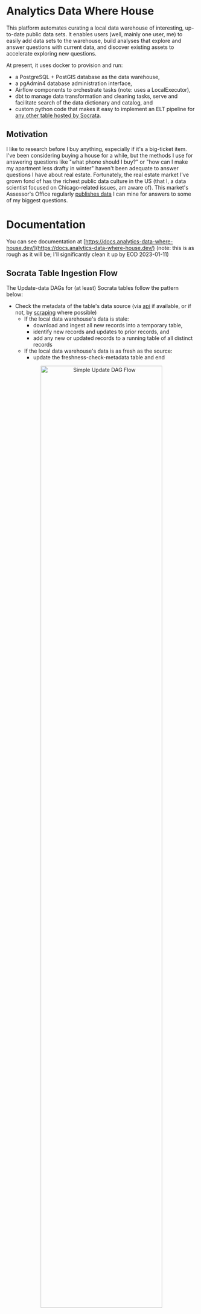 # Analytics Data Where House

This platform automates curating a local data warehouse of interesting, up-to-date public data sets. It enables users (well, mainly one user, me) to easily add data sets to the warehouse, build analyses that explore and answer questions with current data, and discover existing assets to accelerate exploring new questions.

At present, it uses docker to provision and run:
* a PostgreSQL + PostGIS database as the data warehouse,
* a pgAdmin4 database administration interface,
* Airflow components to orchestrate tasks (note: uses a LocalExecutor),
* dbt to manage data transformation and cleaning tasks, serve and facilitate search of the data dictionary and catalog, and
* custom python code that makes it easy to implement an ELT pipeline for [any other table hosted by Socrata](http://www.opendatanetwork.com/).

## Motivation
I like to research before I buy anything, especially if it's a big-ticket item. I've been considering buying a house for a while, but the methods I use for answering questions like "what phone should I buy?" or "how can I make my apartment less drafty in winter" haven't been adequate to answer questions I have about real estate. Fortunately, the real estate market I've grown fond of has the richest public data culture in the US (that I, a data scientist focused on Chicago-related issues, am aware of). This market's Assessor's Office regularly [publishes data](https://datacatalog.cookcountyil.gov/browse?tags=cook%20county%20assessor) I can mine for answers to some of my biggest questions.

# Documentation

You can see documentation at [https://docs.analytics-data-where-house.dev/](https://docs.analytics-data-where-house.dev/) (note: this is as rough as it will be; I'll significantly clean it up by EOD 2023-01-11)

## Socrata Table Ingestion Flow

The Update-data DAGs for (at least) Socrata tables follow the pattern below:
* Check the metadata of the table's data source (via [api](https://socratametadataapi.docs.apiary.io/) if available, or if not, by [scraping](https://www2.census.gov/) where possible)
  * If the local data warehouse's data is stale:
    * download and ingest all new records into a temporary table,
    * identify new records and updates to prior records, and
    * add any new or updated records to a running table of all distinct records
  * If the local data warehouse's data is as fresh as the source:
    * update the freshness-check-metadata table and end

<p align="center" width="100%">
 <img src="imgs/Socrata_ELT_DAG/High_level_update_socrata_table_view_w_task_statuses.PNG" width="80%" alt="Simple Update DAG Flow"/>
</p>

Before downloading potentially gigabytes of data, we check the data source's metadata to determine if the source data has been updated since the most recent successful update of that data in the local data warehouse. Whether there is new data or not, we'll log the results of that check in the data_warehouse's `metadata.table_metadata` table. 

<p align="center" width="100%">
 <img src="imgs/Socrata_ELT_DAG/Check_table_metadata_tg.PNG" width="80%" alt="check_table_metadata TaskGroup"/>
</p>

<p align="center" width="100%">
 <img src="imgs/metadata_table_query_view.PNG" width="80%" alt="Freshness check metadata Table in pgAdmin4"/>
</p>

If the data source's data is fresher than the data in the local data warehouse, the system downloads the entire table from the data source (to a file in the Airflow-scheduler container) and then runs the `load_data_tg` TaskGroup, which:
1. Loads it into a "temp" table (via the appropriate data-loader TaskGroup).

<p align="center" width="100%">
 <img src="imgs/Socrata_ELT_DAG/Condensed_file_ext_loader_tgs.PNG" width="80%" alt="load_data_tg TaskGroup loaders minimized"/>
</p>

2. Creates a persisting table for this data set in the `data_raw` schema if the data set is a new addition to the warehouse.
3. Checks if the initial dbt staging deduplication model exists, and if not, the `make_dbt_staging_model` task automatically generates a data-set-specific dbt staging model file.

<p align="center" width="100%">
 <img src="imgs/Socrata_ELT_DAG/schema_and_file_generation_phase_of_load_data_tg.PNG" width="80%" alt="load_data_tg TaskGroup data_raw table-maker and dbt model generator"/>
</p>

4. Compares all records from the latest data set (in the "temp" table) against all records previously added to the persisting `data_raw` table. Records that are entirely new or are updates of prior records (i.e., at least one source column has a changed value) are appended to the persisting `data_raw` table.
  * Note: updated records do not replace the prior records here. All distinct versions are kept so that it's possible to examine changes to a record over time.
5. The `metadata.table_metadata` table is updated to indicate the table in the local data warehouse was successfully updated on this freshness check.

<p align="center" width="100%">
 <img src="imgs/Socrata_ELT_DAG/Finishing_load_data_tg_metadata_update.PNG" width="80%" alt="load_data_tg TaskGroup data_raw table-maker and dbt model generator"/>
</p>

Those tasks make up the `load_data_tg` Task Group.

<p align="center" width="100%">
 <img src="imgs/Socrata_ELT_DAG/High_level_load_data_tg.PNG" width="95%" alt="load_data_tg TaskGroup High Level"/>
</p>

If the local data warehouse has up-to-date data for a given data source, we will just record that finding in the metadata table and end the run.

<p align="center" width="100%">
 <img src="imgs/Socrata_ELT_DAG/Local_data_is_fresh_condition.PNG" width="80%" alt="Local data is fresh so we will note that and end"/>
</p>

### Data Loader task_groups

Tables with geospatial features/columns will be downloaded in the .geojson format (which has a much more flexible structure than .csv files), while tables without geospatial features (ie flat tabular data) will be downloaded as .csv files. Different code is needed to correctly and efficiently read and ingest these different formats. So far, this platform has implemented data-loader TaskGroups to handle .geojson and .csv file formats, but this pattern is easy to extend if other data sources only offer other file formats.

<p align="center" width="100%">
 <img src="imgs/Socrata_ELT_DAG/Full_view_data_loaders_in_load_data_tg.PNG" width="80%" alt="data-loading TaskGroups in load_data_tg TaskGroup"/>
</p>

Many public data tables are exported from production systems, where records represent something that can change over time. For example, in this [building permit table](https://data.cityofchicago.org/Buildings/Building-Permits/ydr8-5enu), each record represents an application for a building permit. Rather than adding a new record any time the application process moves forward (e.g., when a fee was paid, a contact was added, or the permit gets issued), the original record gets updated. After this data is updated, the prior state of the table is gone (or at least no longer publicly available). This is ideal for intended users of the production system (i.e., people involved in the process who have to look up the current status of a permit request). But for someone seeking to understand the process, keeping all distinct versions or states of a record makes it possible to see how a record evolved. So I've developed this workflow to keep the original record and all distinct updates for (non "temp_") tables in the `data_raw` schema.

This query shows the count of new or updated records grouped by the data-publication DateTime when the record was new to the local data warehouse.

<p align="center" width="100%">
 <img src="imgs/Count_of_records_after_update.PNG" width="80%" alt="Counts of distinct records in data_raw table by when the source published that data set version"/>
</p>

## Usage

After the [system is set up](#system-setup), you can easily add a Socrata data set to the warehouse by

1. Define the `SocrataTable` in `/airflow/dags/sources/tables.py`:

Look up the table's [documentation page](https://datacatalog.cookcountyil.gov/Property-Taxation/Assessor-Parcel-Sales/wvhk-k5uv) on the web and get the `table_id` from the URL (it will be nine characters long, all lowercase and with a hyphen in the middle). Use that `table_id` value, along with a sensible name for the table and [cron expressions](https://crontab.cronhub.io/) that indicates how frequently the system should check for data updates) to define a SocrataTable instance for the table.

```python
COOK_COUNTY_PARCEL_SALES = SocrataTable(
    table_id="wvhk-k5uv",
    table_name="cook_county_parcel_sales",
    schedule="0 6 4 * *",
    clean_schedule="30 6 4 * *",
)
```
Note: It's a convention in python to capitalize the names of constants, and as the `table_id` and `table_name` for a data set should be constant, I use the capitalized `table_name` as the name of the data set's `SocrataTable` instance variable.


2. Create a DAG in a file in `/airflow/dags/` based on the `update_data_raw_cook_county_parcel_sales` DAG below:

After copying the code into a new file, you only have to make changes to the 4 lines numbered below:
1: Replace `COOK_COUNTY_PARCEL_SALES` with the name of the `SocrataTable` instance variable from `tables.py`,
2: change the tags to reflect this data set,
3: change the name of this DAG's function name to reflect this data set, and
4: call that DAG function.

```python
# This is the full file /airflow/dags/cook_county/update_raw_cook_county_parcel_sales.py
import datetime as dt
import logging

from airflow.decorators import dag

from tasks.socrata_tasks import update_socrata_table
from sources.tables import COOK_COUNTY_PARCEL_SALES as SOCRATA_TABLE   ### 1.

task_logger = logging.getLogger("airflow.task")


@dag(
    schedule=SOCRATA_TABLE.schedule,
    start_date=dt.datetime(2022, 11, 1),
    catchup=False,
    tags=["cook_county", "parcels", "fact_table", "data_raw"],        ### 2.
)
def update_data_raw_cook_county_parcel_sales():                       ### 3.
    update_1 = update_socrata_table(
        socrata_table=SOCRATA_TABLE,
        conn_id="dwh_db_conn",
        task_logger=task_logger,
    )
    update_1
update_data_raw_cook_county_parcel_sales()                            ### 4.
```

Congratulations! You just defined a new data pipeline! After you unpause and run this DAG in the Airflow Web UI, the system will automatically build that data pipeline, add that data set to the warehouse, and update that data set on the schedule indicated in the `SocrataTable` instance.

## System Setup

Preprequisites:
To use this system, Docker is the only absolutely necessary prerequisite.

Having `GNU make` and/or core python on your host system will enable you to use included `makefile` recipes and scripts to streamline setup and common operations, but you could get by without them (although you'll have to figure more out).

### Setting up credentials
After cloning this repo and `cd`ing into your local, run this `make` command and respond to prompts the the requested values,

```bash
make make_credentials
```

#### Generating a Frenet Key to use as env var AIRFLOW__CORE__FERNET_KEY
To get a proper frenet key for the `AIRFLOW__CORE__FERNET_KEY` environment variable, the best way I know of involves the `cryptography` module, which isn't a built-in python module, but it is pretty common and it's easy enough to `pip install` or `conda install` into a `venv` or `conda env` if it hasn't already been installed as a dependency for something else.

```python
from cryptography.fernet import Fernet

fernet_key = Fernet.generate_key()
print(fernet_key.decode()) # your fernet_key
```
then copy that value and paste it into the appropriate field in the `.env` file in the same directory as this README.md file.


### Initializing the system

On the first startup of the system (and after setting your credentials), run the commands below to
1. build the platform's docker images, and initialize the airflow metadata database,
2. start up the system in detached mode (so that you don't have to open another terminal), and
3. create the `metadata` and `data_raw` schemas and the `metadata.table_metadata` table in your data warehouse database.

```bash
user@host:.../your_local_repo$ make initialize_system
user@host:.../your_local_repo$ make quiet_startup
user@host:.../your_local_repo$ make create_warehouse_infra
```

These commands only need to be run on first startup (although you will need to run `make build_images` to rebuild images if you make any changes to any of the `Dockerfile`s or add/remove packages from a `requirements.txt` file).

### Starting up the system

Run this command to startup the platform

```bash
user@host:.../your_local_repo$ make startup
```

After systems have started up, you can access:
* The pgAdmin4 database administration UI at [http://localhost:5678](http://localhost:5678)
  * Log in using the `PGADMIN_DEFAULT_EMAIL` and `PGADMIN_DEFAULT_PASSWORD` credentials from your `.env` file. 
* The Airflow UI at [http://localhost:8080](http://localhost:8080)
  * Log in using the `_AIRFLOW_WWW_USER_USERNAME` and `_AIRFLOW_WWW_USER_PASSWORD` credentials from your `.env` file.

### Setting up database connections in pgAdmin4

The pgAdmin4 UI makes it very easy to explore your data, inspect database internals, and make manual changes while developing features, but before you can make use of this excellent interface, you have to set a connection to a database. This platform uses two separate databases: one as a backend for Airflow, and the other as the data warehouse database.

To create a new connection, start by clicking the "Add New Server" button (you might have to click the "Servers" line in the lefthand tray first). On the **Connection** page, enter the appropriate credential values from your `.env` file,

<p align="center" width="100%">
  <img src="imgs/Setting_up_pgAdmin4_connection_to_airflow_metadata_pg2.PNG" width="90%" alt="Airflow metadata db connection"/>
</p>


and on the **General** tab, enter a display name for that connection (**airflow_metadata_db** shown)

<p align="center" width="100%">
  <img src="imgs/Setting_up_pgAdmin4_connection_to_airflow_metadata_pg1.PNG" width="60%" alt="Airflow metadata db general"/>
</p>

Repeat the process to connect to the data warehouse database, using the appropriate (and different from above) credential values from your `.env` file,

<p align="center" width="100%">
  <img src="imgs/Setting_up_pgAdmin4_connection_to_data_warehouse_db_pg1.PNG" width="45%" alt="Data Warehouse General"/>
 <img src="imgs/Setting_up_pgAdmin4_connection_to_data_warehouse_db_pg2.PNG" width="45%" alt="Data Warehouse Connection"/>
</p>

### Developing DAGs

DAGs put or developed in the `/<repo>/airflow/dags/` directory will quickly be available through the web UI and can be manually triggered or run there.

At present, a local mount is created at `/<repo>/data_raw` (host-side) to `/opt/airflow/data_raw` (container-side), so changes you make to a DAG from your host machine will be (nearly immediately) available you can develop.

### Serving dbt Data Documentation and Discovery UI 

To generate and serve documentation for the data transformations executed by dbt, run the command below, and after the doc server has started up, go to [http://localhost:18080](http://localhost:18080) to explore the documentation UI.

The documentation will be mainly based on the sources, column names, and descriptions recorded in the `.yml` file in the `.../dbt/models/...` directories with table-or-view-producing dbt scripts.

```bash
user@host:.../your_local_repo$ make serve_dbt_docs

```
<p align="center" width="100%">
  <img src="imgs/dbt_doc_sample_page_w_lineage_graph.PNG" width="90%" alt="dbt documentation page with table lineage graph"/>
</p>

### Specifying, installing, and updating dbt packages
 
Create a file named `packages.yml` in your dbt project directory and specify any packages you want to use in your project in the format shown below (or as shown in the [documentation](https://docs.getdbt.com/docs/build/packages))

```yml
packages:
  - package: dbt-labs/dbt_utils
    version: 0.9.2
```

Then, after specifying packages and versions to use, run this command to install packages.

```bash
user@host:.../your_local_repo$ make update_dbt_packages
01:33:04  Running with dbt=1.3.0
01:33:05  Installing dbt-labs/dbt_utils
01:33:05    Installed from version 0.9.2
01:33:05    Up to date!
```

## Developing queries and exploring data in pgAdmin4

pgAdmin4 is a very feature-rich environment and makes it very convenient to test out queries or syntax and see the result.

<p align="center" width="100%">
  <img src="imgs/Geospatial_query_and_data_in_pgAdmin4.PNG" width="90%" alt="pgAdmin4's geospatial query viewer"/>
</p>

# Data Validation with `great_expectations`
## Setting up New Data Sources

This project already configures a [`great_expectations` Datasource](https://docs.greatexpectations.io/docs/terms/datasource/) and [Data Connectors](https://docs.greatexpectations.io/docs/terms/data_connector) for the included `dwh_db` database, but if you want to set up another Datasource (ie a connection to another data source), you can interactively set up and test a configuration via the following steps:

start the `py-utils` service's container and `cd` into the `great_expectations/` directory

```bash
make get_py_utils_shell
...
root@<container_id>:/home# cd great_expectations/
```

Then enter this to bring up Datasource-configuration prompts and enter values as appropriate. The example below shows steps for configuring another PostgreSQL Datasource.

```bash
root@<container_id>:/home/great_expectations# great_expectations datasource new
Using v3 (Batch Request) API

What data would you like Great Expectations to connect to?
    1. Files on a filesystem (for processing with Pandas or Spark)
    2. Relational database (SQL)
: 2

Which database backend are you using?
    1. MySQL
    2. Postgres
    3. Redshift
    4. Snowflake
    5. BigQuery
    6. Trino
    7. other - Do you have a working SQLAlchemy connection string?
: 2

Because you requested to create a new Datasource, we'll open a notebook for you now to complete it!
[NotebookApp] Serving notebooks from local directory: /home/great_expectations/uncommitted
[NotebookApp] Jupyter Notebook 6.5.2 is running at:
[NotebookApp] http://<container_id>:18888/?token=<a_long_token_string>
[NotebookApp]  or http://127.0.0.1:18888/?token=<a_long_token_string>
```

Go to either of the jupyter URLs shown and open the just-created notebook file named something similar to `datasource_new.ipynb`. Edit cells as as appropriate following the instructions in the notebook.

Run the **Test Your Datasource Configuration** cell to test the configuration. You might have to enter plaintext credentials in this notebook and then replace the plaintext strings with the name of the appropriate environment variable after writing the configuration to the `great_expectations.yml` file (eg for the `password:` field, replace the actual password with `${SOURCE_PASSWORD_NAME_IN_.env_file}`).

After testing indicates the connection works, run the last cell to add the configuration to the `great_expectations.yml` config file in `/airflow/great_expectations/`. **Note:** Replace any plaintext credential strings with variables before committing the file to source control.



## Generating a Suite of Expectations for a Data Set

To use `great_expectations`'s Data Assistant to generate a suite of expectations for a data set interactively, first start the `py-utils` service's container and `cd` into the `great_expectations/` directory

```bash
make get_py_utils_shell
...
root@<container_id>:/home# cd great_expectations/
```

Then enter this to bring up suite-generation prompts

```bash
root@<container_id>:/home/great_expectations# great_expectations suite new
```

At this prompt, enter 3 to use the Data Assistant to automatically generate some expectations (after you specify which columns to ignore in a notebook)

```bash
How would you like to create your Expectation Suite?
    1. Manually, without interacting with a sample Batch of data (default)
    2. Interactively, with a sample Batch of data
    3. Automatically, using a Data Assistant
: 3
```

Then select the data set to set expectations for

```bash
Which data asset (accessible by data connector "default_inferred_data_connector_name") would you like to use?
...
    10. data_raw.cook_county_parcel_locations
    11. data_raw.cook_county_parcel_sales
    12. data_raw.cook_county_parcel_value_assessments
...
Type [n] to see the next page or [p] for the previous. When you're ready to select an asset, enter the index.
: 11
```

and use the default name by pressing enter and entering `y` when asked

```bash
Name the new Expectation Suite [data_raw.cook_county_parcel_sales.warning]:

Great Expectations will create a notebook, containing code cells that select from available columns in your dataset and
generate expectations about them to demonstrate some examples of assertions you can make about your data.

When you run this notebook, Great Expectations will store these expectations in a new Expectation Suite "data_raw.cook_county_parcel_sales.warning" here:

  file:///home/great_expectations/expectations/data_raw/cook_county_parcel_sales/warning.json

Would you like to proceed? [Y/n]: y
```

Now that a data set is selected, `great_expectations` will generate a notebook for your suite and spin up a jupyter server on port 18888 (which is mapped to port 18888 on the host system). In a browser, go to either of URLs in the output and open the notebook named `edit_{the default name of the suite from the last step}.ipynb`.

```bash
Opening a notebook for you now to edit your expectation suite!
If you wish to avoid this you can add the `--no-jupyter` flag.


[NotebookApp] Serving notebooks from local directory: /home/great_expectations/uncommitted
[NotebookApp] Jupyter Notebook 6.5.2 is running at:
[NotebookApp] http://<container_id>:18888/?token=<a_long_token_string>
[NotebookApp]  or http://127.0.0.1:18888/?token=<a_long_token_string>
[NotebookApp] Use Control-C to stop this server and shut down all kernels (twice to skip confirmation).
```

In the notebook, run the first code cell without changes (maybe increase the batch size if you want better initial expectations, although it will take longer to generate those initial expectations).

In the second code cell, you'll indicate the columns to exclude from the automatic expectation generation process. I find it's easier to just comment out column names and run the sell so that the `exclude_column_names` variable is defined (and set equal to an empty list).

Then run the remaining two code cells. The third code cell determines values for each of the initial expectations for each columns, and the fourth cell formats the expectations into `json` and writes them to a file in the location indicated in the suite naming step.

At this point, you can exit out of the notebook and delete it if you want. These expectations are intentionally not production-ready and some will fail if/when you try to use them to validate the full data set, so you'll have to review and edit these expectations while configuring a Checkpoint.

Those expectations are in the `.json` file in a subdirectory of the `./airflow/great_expectations/expectations/` directory, and the relative path will be the name given to the expectation suite (ie `.../expectations/data_raw/cook_county_parcel_sales/warning.json`).

## Configuring a Checkpoint and Validating a Data Set

Note: If you've just generated your suite of expectations (ie if the notebook server is still up), shut down the notebook server without exiting the `py-utils` container. If things don't shut down nicely, enter `jupyter notebook stop 18888` to free up port 18888.

In the `py-utils` container, you can generate a new checkpoint via `great_expectations checkpoint new <some_descriptive_name>`. Checkpoints can run one or more suite of expectations, so this project will name checkpoints via the convention `data_set_schema.data_set_table_name`. So for the expectation suite generated in the [above section](#generating-a-suite-of-expectations-for-a-data-set), command below will name the checkpoint and start up a jupyter server

```bash
root@c7cd3e337ddf:/home/great_expectations# great_expectations checkpoint new data_raw.cook_county_parcel_sales
Using v3 (Batch Request) API
Because you requested to create a new Checkpoint, we'll open a notebook for you now to edit it!
If you wish to avoid this you can add the `--no-jupyter` flag.


[NotebookApp] Serving notebooks from local directory: /home/great_expectations/uncommitted
[NotebookApp] Jupyter Notebook 6.5.2 is running at:
[NotebookApp] http://<container_id>:18888/?token=<a_long_token_string>
[NotebookApp]  or http://127.0.0.1:18888/?token=<a_long_token_string>
[NotebookApp] Use Control-C to stop this server and shut down all kernels (twice to skip confirmation).
```

Open the notebook named `edit_checkpoint_{data_set_schema.data_set_table_name}.ipynb` and run the first code cell to run import statments and load the data context.

The next data cell formats the checkpoint's configs. Look over the contents and confirm that it names the right table (data_asset), expectation suite, data source, etc. If anything looks off and you want to see the other valid options, run cells three and four. After making changes (I had to change both the `data_asset_name` and `expectation_suite_name`) the config for my SimpleCheckpoint looked like: 

```python
my_checkpoint_name = "data_raw.cook_county_parcel_sales" # This was populated from your CLI command.

yaml_config = f"""
name: {my_checkpoint_name}
config_version: 1.0
class_name: SimpleCheckpoint
run_name_template: "%Y%m%d-%H%M%S-my-run-name-template"
validations:
  - batch_request:
      datasource_name: where_house_source
      data_connector_name: default_inferred_data_connector_name
      data_asset_name: data_raw.cook_county_parcel_sales
      data_connector_query:
        index: -1
    expectation_suite_name: data_raw.cook_county_parcel_sales.warning
"""
```

When you're happy with the config, run that code cell to set the configs for your checkpoint and then run the **Test your Checkpoint Configuration** code cell to see if your config is valid. If it is (it will print out `... Successfully instantiated SimpleCheckpoint.`), the next cell allows you to review your Checkpoint and running the **Add your Checkpoint** cell will actually save the Checkpoint.

If you want to run the validation checkpoint and generate data docs with the results of the checks, uncomment and run the last code cell. Those data docs can be found
* on the host machine in:
  * `.../airflow/great_expectations/uncommitted/data_docs/local_site/validations/data_raw/cook_county_parcel_sales/warning/<%Y%m%d-%H%M%S>-my-run-name-template/<%Y%m%d-%H%M%S.%fZ>/<hash-looking-string>.html`
* In the jupyter notebook tree, at:
  * `/data_docs/<same_as_on_host_past__data_docs>.html`

That data docs page will show you which expectations failed and allow you to review all of the expectations. You can manualy edit those expectations in the suite's `.json` file, or run `great_expectations suite edit data_raw.cook_county_parcel_sales.warning` (replace the suite as appropriate) at the command line in the `py-utils` container to interactively edit the suite.

After reviewing your expectations editing or removing the unreasonable ones, you can rerun your checkpoint via a command like

```bash
great_expectations checkpoint run data_raw.cook_county_parcel_sales
```

# Troubleshooting Notes

While developing workflows, occassionally I'll run into permissions issues where Airflow tries to create things in a location that was created automatically outside of the specified volume locations or something and I've had to change (take) ownership of the location (from outside of the container) via a `chown` command like the one below (where I'm `-R`ecursively taking ownership of the `dbt/` directory).

```bash
sudo chown -R $USER:$USER dbt/
```

Additionally, if you run into issues while debugging a dbt model where you're making changes to the model but getting the same error every time, try running the command below (to clean out the previously compiled dbt models and installed packages, then reinstall packages) and run the relevant DAG again to see if things update.

```bash
make clean_dbt
```
